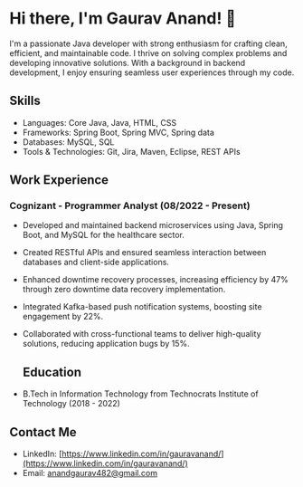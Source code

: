 # Hi there, I'm Gaurav Anand! 👋

I'm a passionate Java developer with strong enthusiasm for crafting clean, efficient, and maintainable code. I thrive on solving complex problems and developing innovative solutions. With a background in backend development, I enjoy ensuring seamless user experiences through my code.


## Skills

- Languages: Core Java, Java, HTML, CSS
- Frameworks: Spring Boot, Spring MVC, Spring data
- Databases: MySQL, SQL
- Tools & Technologies: Git, Jira, Maven, Eclipse, REST APIs

## Work Experience

### Cognizant - Programmer Analyst (08/2022 - Present)
- Developed and maintained backend microservices using Java, Spring Boot, and MySQL for the healthcare sector.
- Created RESTful APIs and ensured seamless interaction between databases and client-side applications.
- Enhanced downtime recovery processes, increasing efficiency by 47% through zero downtime data recovery implementation.
- Integrated Kafka-based push notification systems, boosting site engagement by 22%.
- Collaborated with cross-functional teams to deliver high-quality solutions, reducing application bugs by 15%.


  ## Education

- B.Tech in Information Technology from Technocrats Institute of Technology (2018 - 2022)

## Contact Me

- LinkedIn: [https://www.linkedin.com/in/gauravanand/](https://www.linkedin.com/in/gauravanand/)
- Email: anandgaurav482@gmail.com

